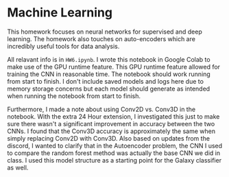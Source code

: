 # Machine Learning

This homework focuses on neural networks for supervised and deep learning. The homework also touches on auto-encoders which are incredibly useful tools for data analysis.

All relavant info is in `HW6.ipynb`. I wrote this notebook in Google Colab to make use of the GPU runtime feature. This GPU runtime feature allowed for training the CNN in reasonable time. The notebook should work running from start to finish. I don't include saved models and logs here due to memory storage concerns but each model should generate as intended when running the notebook from start to finish.

Furthermore, I made a note about using Conv2D vs. Conv3D in the notebook. With the extra 24 Hour extension, I investigated this just to make sure there wasn't a significant improvement in accuracy between the two CNNs. I found that the Conv3D accuracy is approximately the same when simply replacing Conv2D with Conv3D. Also based on updates from the discord, I wanted to clarify that in the Autoencoder problem, the CNN I used to compare the random forest method was actually the base CNN we did in class. I used this model structure as a starting point for the Galaxy classifier as well.
